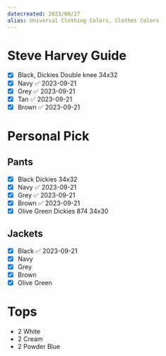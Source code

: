 ```yaml
---
datecreated: 2023/08/27
alias: Universal Clothing Colors, Clothes Colors
---
```


# Steve Harvey Guide

- [x] Black, Dickies Double knee 34x32
- [x] Navy ✅ 2023-09-21
- [x] Grey ✅ 2023-09-21
- [x] Tan ✅ 2023-09-21
- [x] Brown ✅ 2023-09-21

# Personal Pick

## Pants
- [x] Black Dickies 34x32
- [x] Navy ✅ 2023-09-21
- [x] Grey ✅ 2023-09-21
- [x] Brown ✅ 2023-09-21
- [x] Olive Green Dickies 874 34x30

## Jackets

- [x] Black ✅ 2023-09-21
- [x] Navy
- [x] Grey
- [x] Brown
- [x] Olive Green
# Tops

- 2 White
- 2 Cream
- 2 Powder Blue